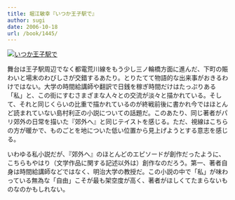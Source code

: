 ```yaml
---
title: 堀江敏幸『いつか王子駅で』
author: sugi
date: 2006-10-18
url: /book/1445/
---
```

<a href="http://www.amazon.co.jp/exec/obidos/ASIN/4101294712/chezsugi-22/ref=nosim/" name="amazletlink" target="_blank"><img src="http://i2.wp.com/ec2.images-amazon.com/images/I/5104VQ4K4VL.SL160.jpg?w=660" alt="いつか王子駅で" class="alignleft" data-recalc-dims="1" /></a>

舞台は王子駅周辺でなく都電荒川線をもう少し三ノ輪橋方面に進んだ、下町の賑わいと場末のわびしさが交錯するあたり。とりたてて物語的な出来事がおきるわけではない。大学の時間給講師や翻訳で日銭を稼ぎ時間だけはたっぷりある「私」と、この街にすむさまざまな人々との交流が淡々と描かれている。そして、それと同じくらいの比重で描かれているのが終戦前後に書かれ今ではほとんど読まれていない島村利正の小説についての話題だ。このあたり、同じ著者がパリ郊外の日常を描いた『郊外へ』と同じテイストを感じる。ただ、視線はこちらの方が暖かで、ものごとを地についた低い位置から見上げようとする意志を感じる。

いわゆる私小説だが、『郊外へ』のほとんどのエピソードが創作だったように、こちらもやはり（文学作品に関する記述以外は）創作なのだろう。第一、著者自身は時間給講師などではなく、明治大学の教授だ。この小説の中で「私」が味わっている無為な「自由」こそが最も架空度が高く、著者がほしくてたまらないものなのかもしれない。


